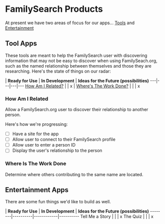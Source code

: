 # FamilySearch Products

At present we have two areas of focus for our apps... [Tools](#tool-apps) and [Entertainment](#entertainment-apps)

## Tool Apps

These tools are meant to help the FamilySearch user with discovering information that may not be easy to discover when using FamilySeach.org, such as the named relationship between themselves and those they are researching. Here's the state of things on our radar:

 | **Ready for Use** | **In Development** | **Ideas for the Future (possibilities)**
---|---|---|---
[How Am I Related?](#how-am-i-related) | | x | 
[Where's The Work Done?](#where-is-the-work-done) | | | x 

### How Am I Related
Allow a FamilySearch.org user to discover their relationship to another person.

Here's how we're progressing:
- [ ] Have a site for the app
- [ ] Allow user to connect to their FamilySearch profile
- [ ] Allow user to enter a person ID
- [ ] Display the user's relationship to the person

### Where Is The Work Done
Determine where others contributing to the same name are located.

## Entertainment Apps
There are some fun things we'd like to build as well.

 | **Ready for Use** | **In Development** | **Ideas for the Future (possibilities)**
--------|----------|------------|----------
Tell Me a Story | | | x
The Quiz | | | x
